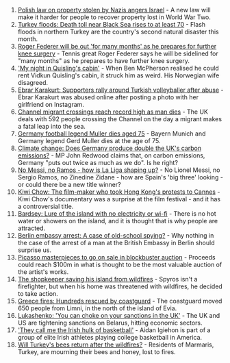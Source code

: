 1. [Polish law on property stolen by Nazis angers Israel](https://www.bbc.co.uk/news/world-europe-58218750) - A new law will make it harder for people to recover property lost in World War Two.
2. [Turkey floods: Death toll near Black Sea rises to at least 70](https://www.bbc.co.uk/news/world-europe-58200296) - Flash floods in northern Turkey are the country's second natural disaster this month.
3. [Roger Federer will be out 'for many months' as he prepares for further knee surgery](https://www.bbc.co.uk/sport/tennis/58223042) - Tennis great Roger Federer says he will be sidelined for "many months" as he prepares to have further knee surgery.
4. ['My night in Quisling's cabin'](https://www.bbc.co.uk/news/stories-58208551) - When Ben McPherson realised he could rent Vidkun Quisling's cabin, it struck him as weird. His Norwegian wife disagreed.
5. [Ebrar Karakurt: Supporters rally around Turkish volleyballer after abuse](https://www.bbc.co.uk/news/world-europe-58229818) - Ebrar Karakurt was abused online after posting a photo with her girlfriend on Instagram.
6. [Channel migrant crossings reach record high as man dies](https://www.bbc.co.uk/news/uk-england-kent-58213583) - The UK deals with 592 people crossing the Channel on the day a migrant makes a fatal leap into the sea.
7. [Germany football legend Muller dies aged 75](https://www.bbc.co.uk/sport/football/58222495) - Bayern Munich and Germany legend Gerd Muller dies at the age of 75.
8. [Climate change: Does Germany produce double the UK's carbon emissions?](https://www.bbc.co.uk/news/58148881) - MP John Redwood claims that, on carbon emissions, Germany "puts out twice as much as we do". Is he right?
9. [No Messi, no Ramos - how is La Liga shaping up?](https://www.bbc.co.uk/sport/football/58092275) - No Lionel Messi, no Sergio Ramos, no Zinedine Zidane - how are Spain's 'big three' looking - or could there be a new title winner?
10. [Kiwi Chow: The film-maker who took Hong Kong's protests to Cannes](https://www.bbc.co.uk/news/world-asia-58196411) - Kiwi Chow's documentary was a surprise at the film festival - and it has a controversial title.
11. [Bardsey: Lure of the island with no electricity or wi-fi](https://www.bbc.co.uk/news/uk-wales-58180169) - There is no hot water or showers on the island, and it is thought that is why people are attracted.
12. [Berlin embassy arrest: A case of old-school spying?](https://www.bbc.co.uk/news/uk-58185957) - Why nothing in the case of the arrest of a man at the British Embassy in Berlin should surprise us.
13. [Picasso masterpieces to go on sale in blockbuster auction](https://www.bbc.co.uk/news/world-us-canada-58185744) - Proceeds could reach $100m in what is thought to be the most valuable auction of the artist's works.
14. [The shopkeeper saving his island from wildfires](https://www.bbc.co.uk/news/world-europe-58177493) - Spyros isn't a firefighter, but when his home was threatened with wildfires, he decided to take action.
15. [Greece fires: Hundreds rescued by coastguard](https://www.bbc.co.uk/news/world-europe-58128033) - The coastguard moved 650 people from Limni, in the north of the island of Evia.
16. [Lukashenko: 'You can choke on your sanctions in the UK'](https://www.bbc.co.uk/news/world-europe-58150328) - The UK and US are tightening sanctions on Belarus, hitting economic sectors.
17. ['They call me the Irish hulk of basketball'](https://www.bbc.co.uk/news/world-europe-58017676) - Aidan Igiehon is part of a group of elite Irish athletes playing college basketball in America.
18. [Will Turkey's bees return after the wildfires?](https://www.bbc.co.uk/news/world-middle-east-58108697) - Residents of Marmaris, Turkey, are mourning their bees and honey, lost to fires.
